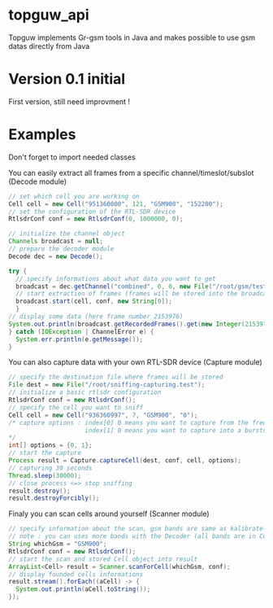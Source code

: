 # topguw_api
Topguw implements Gr-gsm tools in Java and makes possible to use gsm datas directly from Java

# Version 0.1 initial
First version, still need improvment !

# Examples 
Don't forget to import needed classes

You can easily extract all frames from a specific channel/timeslot/subslot (Decode module)
```java 
// set which cell you are working on 
Cell cell = new Cell("951360000", 121, "GSM900", "152200");
// set the configuration of the RTL-SDR device 
RtlsdrConf conf = new RtlsdrConf(0, 1000000, 0);

// initialize the channel object
Channels broadcast = null;
// prepare the decoder module
Decode dec = new Decode();

try {
  // specify informations about what data you want to get
  broadcast = dec.getChannel("combined", 0, 0, new File("/root/gsm/testfile.cfile"));
  // start extraction of frames (frames will be stored into the broadcast object)
  broadcast.start(cell, conf, new String[0]);
  } 
// display some data (here frame number 2153976)
System.out.println(broadcast.getRecordedFrames().get(new Integer(2153976)));
} catch (IOException | ChannelError e) {
  System.err.println(e.getMessage());
}
```
You can also capture data with your own RTL-SDR device (Capture module)
```java 
// specify the destination file where frames will be stored  
File dest = new File("/root/sniffing-capturing.test");
// initialize a basic rtlsdr configuration
RtlsdrConf conf = new RtlsdrConf();
// specify the cell you want to sniff 
Cell cell = new Cell("936360997", 7, "GSM900", "0");
/* capture options : index[0] 0 means you want to capture from the frequency, 1 means arfcn capture
                     index[1] 0 means you want to capture into a bursts file, 1 means cfile record
*/
int[] options = {0, 1};
// start the capture
Process result = Capture.captureCell(dest, conf, cell, options);
// capturing 30 seconds
Thread.sleep(30000);
// close process <=> stop sniffing
result.destroy();
result.destroyForcibly();
```
Finaly you can scan cells around yourself (Scanner module)
```java 
// specify information about the scan, gsm bands are same as kalibrate-rtl actually,
// note : you can uses more bands with the Decoder (all bands are in Cell class)
String whichGsm = "GSM900";
RtlsdrConf conf = new RtlsdrConf();
// start the scan and stored Cell object into result
ArrayList<Cell> result = Scanner.scanForCell(whichGsm, conf);
// display founded cells informations
result.stream().forEach((aCell) -> {
  System.out.println(aCell.toString());
}); 
